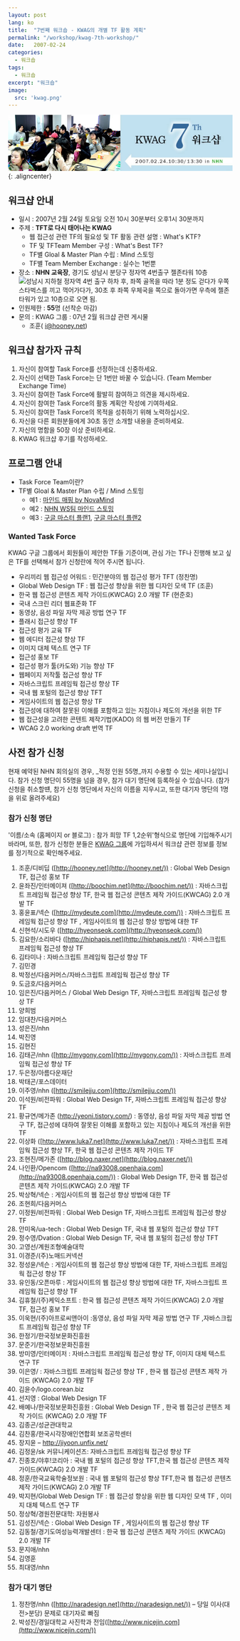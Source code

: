 ```yaml
---
layout: post
lang: ko
title:  "7번째 워크숍 - KWAG의 개별 TF 활동 계획"
permalink: "/workshop/kwag-7th-workshop/"
date:   2007-02-24
categories:
  - 워크숍
tags:
  - 워크숍
excerpt: "워크숍"
image:
  src: 'kwag.png'
---
```


![7번째 워크숍 - KWAG의 개별 TF 활동 계획](/assets/img/workshop/kwag7th-1.jpg){: .aligncenter}

## 워크샵 안내

  * 일시 : 2007년 2월 24일 토요일 오전 10시 30분부터 오후1시 30분까지
  * 주제 : **TFT로 다시 태어나는 KWAG** 
      * 웹 접근성 관련 TF의 필요성 및 TF 활동 관련 설명 : What's KTF?
      * TF 및 TFTeam Member 구성 : What's Best TF?
      * TF별 Gloal & Master Plan 수립 : Mind 스토밍
      * TF별 Team Member Exchange : 실수는 1번뿐
  * 장소 : **NHN 교육장**, 경기도 성남시 분당구 정자역 4번출구 젤존타워 10층 ![성남시 지하철 정자역 4번 출구 하차 후, 좌쪽 골목을 따라 1분 정도 걷다가 우쪽 스타벅스를 끼고 꺽어가다가, 30초 후 좌쪽 우체국을 쪽으로 돌아가면 우측에 젤존타워가 있고 10층으로 오면 됨.](http://kwag.net/files/img/nhn-map.jpg)
  * 인원제한 : **55**명 (선착순 마감)
  * 문의 : KWAG 그룹 : 07년 2월 워크샵 관련 게시물 
      * 조훈( i@hooney.net)

## 워크샵 참가자 규칙

  1. 자신이 참여할 Task Force를 선정하는데 신중하세요.
  2. 자신이 선택한 Task Force는 단 1번만 바꿀 수 있습니다. (Team Member Exchange Time)
  3. 자신이 참여한 Task Force에 활발히 참여하고 의견을 제시하세요.
  4. 자신이 참여한 Task Force의 활동 계획안 작성에 기여하세요.
  5. 자신이 참여한 Task Force의 목적을 성취하기 위해 노력하십시오.
  6. 자신을 다른 회원분들에게 30초 동안 소개할 내용을 준비하세요.
  7. 자신의 명함을 50장 이상 준비하세요.
  8. KWAG 워크샵 후기를 작성하세오.

## 프로그램 안내

  * Task Force Team이란?
  * TF별 Gloal & Master Plan 수립 / Mind 스토밍 
      * 예1 : [마인드 매핑 by NovaMind](http://www.nova-mind.com/images/Gallery/MindMappingBig.jpg)
      * 예2 : [NHN WS팀 마인드 스토밍](http://html.nhndesign.com/img_blog/tj/workshop/img04.jpg)
      * 예3 : [구글 마스터 플랜1](http://www.segye.com/photo/2006/11/28/gmp_first.jpg), [구글 마스터 플랜2](http://undergoogle.com/tools/GoogleMasterPlan.html)

### Wanted Task Force

KWAG 구글 그룹에서 회원들이 제안한 TF들 기준이며, 관심 가는 TF나 진행해 보고 싶은 TF를 선택해서 참가 신청란에 적어 주시면 됩니다.

  * 우리끼리 웹 접근성 어워드 : 민간분야의 웹 접근성 평가 TFT (정찬명)
  * Global Web Design TF : 웹 접근성 향상을 위한 웹 디자인 모색 TF (조훈)
  * 한국 웹 접근성 콘텐츠 제작 가이드(KWCAG) 2.0 개발 TF (현준호)
  * 국내 스크린 리더 웹표준화 TF
  * 동영상, 음성 파일 자막 제공 방법 연구 TF
  * 플래시 접근성 향상 TF
  * 접근성 평가 교육 TF
  * 웹 에디터 접근성 향상 TF
  * 이미지 대체 텍스트 연구 TF
  * 접근성 홍보 TF
  * 접근성 평가 툴(카도와) 기능 향상 TF
  * 웹페이지 저작툴 접근성 향상 TF
  * 자바스크립트 프레임웍 접근성 향상 TF
  * 국내 웹 포털의 접근성 향상 TFT
  * 게임사이트의 웹 접근성 향상 TF
  * 접근성에 대하여 잘못된 이해를 포함하고 있는 지침이나 제도의 개선을 위한 TF
  * 웹 접근성을 고려한 콘텐트 제작기법(KADO) 의 웹 버전 만들기 TF
  * WCAG 2.0 working draft 번역 TF

## 사전 참가 신청

현재 예약된 NHN 회의실의 경우, _적정 인원 55명_까지 수용할 수 있는 세미나실입니다. 참가 신청 명단이 55명을 넘을 경우, 참가 대기 명단에 등록하실 수 있습니다. (참가 신청을 취소할떈, 참가 신청 명단에서 자신의 이름을 지우시고, 또한 대기자 명단의 1명을 위로 올려주세요)

### 참가 신청 명단

'이름/소속 (홈페이지 or 블로그) : 참가 희망 TF 1,2순위'형식으로 명단에 기입해주시기 바라며, 또한, 참가 신청한 분들은 [KWAG 그룹](http://groups.google.com/group/kwag?hl=ko)에 가입하셔서 워크샵 관련 정보를 정보를 정기적으로 확인해주세요.

  1. 조훈/디비딥 ([http://hooney.net](http://hooney.net/)) : Global Web Design TF, 접근성 홍보 TF
  2. 윤좌진/인터메이져 ([http://boochim.net](http://boochim.net/)) : 자바스크립트 프레임웍 접근성 향상 TF, 한국 웹 접근성 콘텐츠 제작 가이드(KWCAG) 2.0 개발 TF
  3. 홍윤표/넥슨 ([http://mydeute.com](http://mydeute.com/)) : 자바스크립트 프레임웍 접근성 향상 TF , 게임사이트의 웹 접근성 향상 방법에 대한 TF
  4. 신현석/시도우 ([http://hyeonseok.com](http://hyeonseok.com/))
  5. 김요한/소리바다 ([http://hiphapis.net](http://hiphapis.net/)) : 자바스크립트 프레임웍 접근성 향상 TF
  6. 김타미나 : 자바스크립트 프레임웍 접근성 향상 TF
  7. 김민경
  8. 박정선/다음커머스/자바스크립트 프레임웍 접근성 향상 TF
  9. 도금호/다음커머스
 10. 임은진/다음커머스 / Global Web Design TF, 자바스크립트 프레임웍 접근성 향상 TF
 11. 양희범
 12. 임대찬/다음커머스
 13. 성은진/nhn
 14. 박진영
 15. 김현진
 16. 김태곤/nhn ([http://mygony.com](http://mygony.com/)) : 자바스크립트 프레임웍 접근성 향상 TF
 17. 두은정/아름다운재단
 18. 박태곤/포스데이터
 19. 이주영/nhn ([http://smilejju.com](http://smilejju.com/))
 20. 이석원/비전파워 : Global Web Design TF, 자바스크립트 프레임웍 접근성 향상 TF
 21. 황규연/메가존 (<http://yeoni.tistory.com/>) : 동영상, 음성 파일 자막 제공 방법 연구 TF, 접근성에 대하여 잘못된 이해를 포함하고 있는 지침이나 제도의 개선을 위한 TF
 22. 이상화 ([http://www.luka7.net](http://www.luka7.net/)) : 자바스크립트 프레임웍 접근성 향상 TF, 한국 웹 접근성 콘텐츠 제작 가이드 TF
 23. 조현진/메가존 ([http://blog.naxer.net](http://blog.naxer.net/))
 24. 나인환/Opencom ([http://na93008.openhaja.com](http://na93008.openhaja.com/)) : Global Web Design TF, 한국 웹 접근성 콘텐츠 제작 가이드(KWCAG) 2.0 개발 TF
 25. 박상혁/넥슨 : 게임사이트의 웹 접근성 향상 방법에 대한 TF
 26. 조현희/다음커머스
 27. 이정원/비전파워 : Global Web Design TF, 자바스크립트 프레임웍 접근성 향상 TF
 28. 안미옥/ua-tech : Global Web Design TF, 국내 웹 포털의 접근성 향상 TFT
 29. 정수영/Dvation : Global Web Design TF, 국내 웹 포털의 접근성 향상 TFT
 30. 고영선/계원조형예술대학
 31. 이경준/(주)노매드커넥션
 32. 정성윤/넥슨 : 게임사이트의 웹 접근성 향상 방법에 대한 TF, 자바스크립트 프레임웍 접근성 향상 TF
 33. 유인동/오픈마루 : 게임사이트의 웹 접근성 향상 방법에 대한 TF, 자바스크립트 프레임웍 접근성 향상 TF
 34. 김휴철/(주)케익소프트 : 한국 웹 접근성 콘텐츠 제작 가이드(KWCAG) 2.0 개발 TF, 접근성 홍보 TF
 35. 이욱현/(주)아프로씨앤아이 :동영상, 음성 파일 자막 제공 방법 연구 TF ,자바스크립트 프레임웍 접근성 향상 TF
 36. 한정기/한국정보문화진흥원
 37. 문준기/한국정보문화진흥원
 38. 방미영/인터메이저 : 자바스크립트 프레임웍 접근성 향상 TF, 이미지 대체 텍스트 연구 TF
 39. 이은영/ : 자바스크립트 프레임웍 접근성 향상 TF , 한국 웹 접근성 콘텐츠 제작 가이드 (KWCAG) 2.0 개발 TF
 40. 김윤수/logo.corean.biz
 41. 선지영 : Global Web Design TF
 42. 배예나/한국정보문화진흥원 : Global Web Design TF , 한국 웹 접근성 콘텐츠 제작 가이드 (KWCAG) 2.0 개발 TF
 43. 김종곤/성균관대학교
 44. 김찬홍/한국시각장애인연합회 보조공학센터
 45. 장지윤 &#8211; <http://jiyoon.unfix.net/>
 46. 김정윤/sk 커뮤니케이션즈: 자바스크립트 프레임웍 접근성 향상 TF
 47. 진종호/야후!코리아 : 국내 웹 포털의 접근성 향상 TFT,한국 웹 접근성 콘텐츠 제작 가이드(KWCAG) 2.0 개발 TF
 48. 정훈/한국교육학술정보원 : 국내 웹 포털의 접근성 향상 TFT,한국 웹 접근성 콘텐츠 제작 가이드(KWCAG) 2.0 개발 TF
 49. 박지현/Global Web Design TF : 웹 접근성 향상을 위한 웹 디자인 모색 TF , 이미지 대체 텍스트 연구 TF
 50. 정상혁/경원전문대학: 자원봉사
 51. 김성진/넥슨 : Global Web Design TF , 게임사이트의 웹 접근성 향상 TF
 52. 김동철/경기도여성능력개발센터 : 한국 웹 접근성 콘텐츠 제작 가이드 (KWCAG) 2.0 개발 TF
 53. 문지애/nhn
 54. 김영훈
 55. 최대영/nhn

### 참가 대기 명단

  1. 정찬명/nhn ([http://naradesign.net](http://naradesign.net/)) &#8211; 당일 이사(대전>분당) 문제로 대기자로 빠짐
  2. 박성진/경일대학교 사진학과 전임([http://www.nicejin.com](http://www.nicejin.com/))